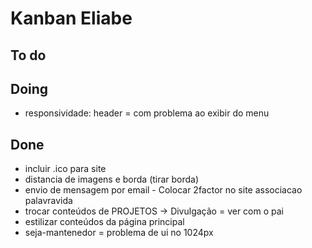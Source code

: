 # Kanban Eliabe

## To do

## Doing
- responsividade: 
header = com problema ao exibir do menu 


## Done
- incluir .ico para site
- distancia de imagens e borda (tirar borda)
- envio de mensagem por email - Colocar 2factor no site associacao palavravida
- trocar conteúdos de PROJETOS -> Divulgação = ver com o pai
- estilizar conteúdos da página principal
- seja-mantenedor = problema de ui no 1024px

